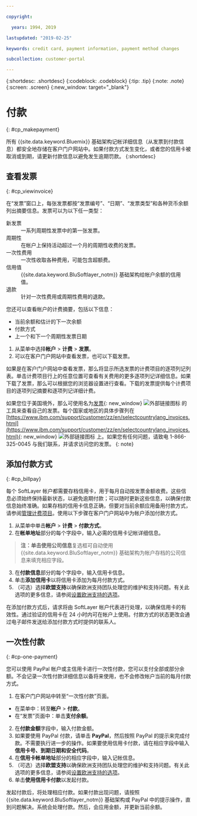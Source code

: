 ```yaml
---

copyright:

  years: 1994, 2019

lastupdated: "2019-02-25"

keywords: credit card, payment information, payment method changes

subcollection: customer-portal

---
```


{:shortdesc: .shortdesc}
{:codeblock: .codeblock}
{:tip: .tip}
{:note: .note}
{:screen: .screen}
{:new_window: target="_blank"}


# 付款
{: #cp_makepayment}

所有 {{site.data.keyword.Bluemix}} 基础架构记帐详细信息（从发票到付款信息）都安全地存储在客户门户网站中。如果付款方式发生变化，或者您的信用卡被取消或到期，请更新付款信息以避免发生逾期罚款。
{:shortdesc}

## 查看发票
{: #cp_viewinvoice}

在“发票”窗口上，每张发票都按“发票编号”、“日期”、“发票类型”和各种货币余额列出摘要信息。发票可以为以下任一类型：

<dl>
<dt>新发票</dt>
<dd>一系列周期性发票中的第一张发票。</dd>
<dt>周期性</dt>
<dd>在帐户上保持活动超过一个月的周期性收费的发票。</dd>
<dt>一次性费用</dt>
<dd>一次性收取各种费用，可能包含超额费。</dd>
<dt>信用值</dt>
<dd>{{site.data.keyword.BluSoftlayer_notm}} 基础架构给帐户余额的信用值。</dd>
<dt>退款</dt>
<dd>针对一次性费用或周期性费用的退款。</dd>
</dl>

您还可以查看帐户的计费摘要，包括以下信息：
  * 当前余额和估计的下一次余额
  * 付款方式
  * 上一个和下一个周期性发票日期

1. 从菜单中选择**帐户** > **计费** > **发票**。
2. 可以在客户门户网站中查看发票，也可以下载发票。

如果是在客户门户网站中查看发票，那么将显示所选发票的计费项目的逐项列记列表。单击计费项目行上的任意位置可查看有关费用的更多逐项列记详细信息。如果下载了发票，那么可以根据您的浏览器设置进行查看。下载的发票提供每个计费项目的逐项列记摘要和逐项列记详细计费。

如果您位于美国境外，那么可使用名为[发票](http://www.ibm.com/support/customer/invoices){: new_window} ![外部链接图标](../icons/launch-glyph.svg "外部链接图标") 的工具来查看自己的发票。每个国家或地区的具体步骤列在 [https://www.ibm.com/support/customer/zz/en/selectcountrylang_invoices.html](https://www.ibm.com/support/customer/zz/en/selectcountrylang_invoices.html){: new_window} ![外部链接图标](../icons/launch-glyph.svg "外部链接图标") 上。如果您有任何问题，请致电 1-866-325-0045 与我们联系，并请求访问您的发票。
{: note}

## 添加付款方式
{: #cp_billpay}

每个 SoftLayer 帐户都需要存档信用卡，用于每月自动按发票金额收费。这些信息必须始终保持最新状态，以避免逾期付款；可以随时更新这些信息，以确保付款信息始终准确。如果存档的信用卡信息正确，但要对当前余额应用备用付款方式，请参阅[管理计费项目](/docs/customer-portal?topic=customer-portal-manage-billing#manage-billing)。使用以下步骤在客户门户网站中为帐户添加付款方式。

1. 从菜单中单击**帐户** > **计费** > **付款方式**。
2. 在**帐单地址**部分的每个字段中，输入必需的信用卡记帐详细信息。
> **注：**单击**使用公司信息**复选框可自动使用 {{site.data.keyword.BluSoftlayer_notm}} 基础架构为帐户存档的公司信息来填充相应字段。
3. 在**付款信息**部分的每个字段中，输入信用卡信息。
4. 单击**添加信用卡**以将信用卡添加为每月付款方式。
5. （可选）选择**欧盟支持**以确保欧洲支持团队处理您的维护和支持问题。有关此选项的更多信息，请参阅[设置欧洲支持的选项](/docs/customer-portal?topic=customer-portal-cp_seteusupported#cp_seteusupported)。

在添加付款方式后，请求将由 SoftLayer 帐户代表进行处理，以确保信用卡的有效性。通过验证的信用卡在 24 小时内可在帐户上使用。付款方式的状态更改会通过电子邮件发送给添加付款方式时提供的联系人。

## 一次性付款
{: #cp-one-payment}

您可以使用 PayPal 帐户或主信用卡进行一次性付款，您可以支付全部或部分余额。不会记录一次性付款详细信息以备将来使用，也不会修改帐户当前的每月付款方式。

1. 在客户门户网站中转至“一次性付款”页面。
 * 在菜单中：转至**帐户** > **付款**。
 * 在“发票”页面中：单击**支付余额**。
2. 在**付款金额**字段中，输入付款金额。
3. 如果要使用 PayPal 付款，请单击 **PayPal**，然后按照 PayPal 的提示来完成付款。不需要执行进一步的操作。如果要使用信用卡付款，请在相应字段中输入**信用卡号、到期日期和安全代码**。
4. 在**信用卡帐单地址**部分的相应字段中，输入记帐信息。
5. （可选）选择**欧盟支持**以确保欧洲支持团队处理您的维护和支持问题。有关此选项的更多信息，请参阅[设置欧洲支持的选项](/docs/customer-portal?topic=customer-portal-cp_seteusupported#cp_seteusupported)。
6. 单击**使用信用卡付款**以发起付款。

发起付款后，将处理相应付款。如果付款出现问题，请按照 {{site.data.keyword.BluSoftlayer_notm}} 基础架构或 PayPal 中的提示操作，直到问题解决。系统会处理付款。然后，会应用金额，并更新当前余额。
